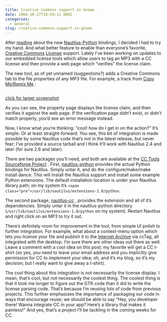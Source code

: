 ```yaml
---
title: Creative Commons support in Gnome
date: 2004-10-27T10:59:11.000Z
categories:
  - General
slug: creative-commons-support-in-gnome
---
```

After [reading][1]  about the new [Nautilus-Python][2]  bindings, I decided I had to try my hand. And what better feature to enable than everyone’s favorite, [Creative Commons][3]  [License][4]  support. Lately I’ve been working on updates to our embedded license tools which allow users to tag an MP3 with a CC license and then provide a web page which “verifies” the license claim.

The new tool, as of yet unnamed (suggestions?) adds a Creative Commons tab to the file properties of any MP3 file. For example, a track from [Copy Me/Remix Me][5]  :

<div class="figure">
  <img alt="" src="http://yergler.net/blog/images/nautilus_ss_thumb.png" />

  <p class="caption">
    <a class="reference external" href="http://yergler.net/blog/images/nautilus_ss.png">click for larger screenshot</a>
  </p>
</div>

As you can see, the property page displays the license claim, and then verifies it against the web page. If the verification page didn’t exist, or didn’t match properly, you’d see an error message instead.

Now, I know what you’re thinking: “cool! how do I get in on the action?” It’s simple. Or at least straight-forward. You see, this bit of integration is made possible by some Nautilus code that’s not in the latest release, but never fear; I’ve provided a source tarball and I think it’ll work with Nautilus 2.4 and later (for sure 2.6 and later).

There are two packages you’ll need, and both are available at the [CC Tools Sourceforge Project][6] . First, [nautilus-python][2]  provides the actual Python bindings for Nautilus. Simply untar it, and do the configure/make/make install dance. This will install the Nautilus support and install some example Python extensions. The default installation location is under your Nautilus library path; on my system it’s `<span class="pre">/usr/lib/nautilus/extensions-1.0/python`.

The second package, [nautilus-cc][7]  , provides the extension and all of it’s dependencies. Simply untar it in the nautilus-python directory (`/usr/lib/nautilus/extensions-1.0/python` on my system). Restart Nautilus and right click on an MP3 to try it out.

There’s definitely room for improvement in the tool, from simple UI polish to further integration. For example, what about a context-menu option which lets you license your file and publish it to the [Internet Archive][8]  via ccTag, all integrated with the desktop. I’m sure there are other ideas out there as well. Leave a comment with a cool idea on this post; my favorite will get a CC t-shirt (so yes, you need to leave your email address and you implicitly give permission for CC to implement your idea; oh, and it’s my blog, so it’s my decision; but I really want to give away a t-shirt).

The cool thing about this integration is not necessarily the license display. I mean, that’s cool, but not necessarily the coolest thing. The coolest thing is that it took me longer to figure out the GTK code than it did to write the license parsing code. That’s because I’m reusing lots of code from previous projects. This further emphasizes the importance of packaging our code in ways that encourage reuse; we should be able to say “Hey, you developer there! Wanna integrate CC in your app? Here’s a library that makes it painless!” And yes, that’s a project I’ll be tackling in the coming weeks for CC.



 [1]: http://awkly.org/Members/sidnei/weblog_storage/blog_75895
 [2]: http://cvs.gnome.org/viewcvs/nautilus-python/
 [3]: http://creativecommons.org
 [4]: http://creativecommons.org/license
 [5]: http://creativecommons.org/extras/copyremix
 [6]: http://sourceforge.net/projects/cctools
 [7]: http://sourceforge.net/project/showfiles.php?group_id=80503&package_id=133941
 [8]: http://archive.org

